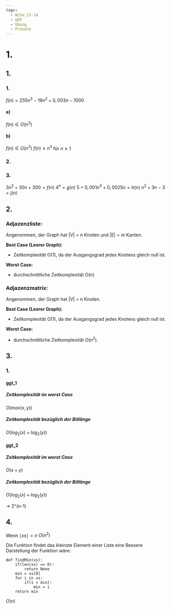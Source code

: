 ```yaml
---
tags:
  - WiSe_23-24
  - GDP
  - Übung
  - Präsenz
---
```

# 1.
## 1.
### 1.
$f(n)=255n^3-19n^2+0,003n-1000$
#### a)
$f(n)\in O(n^3)$

#### b)
$f(n)\in \Omega(n^3)$
$f(n)\geq n^3$ für $n\geq 1$

### 2.

### 3.
$3n^2+30n+300=f(n)$
$4^n=g(n)$
$5+0,001n^3+0,0025n=h(n)$
$n^2+3n-3=j(n)$

## 2.
### Adjazenzliste:

Angenommen, der Graph hat |V| = n Knoten und |E| = m Kanten.

**Best Case (Leerer Graph):**

- Zeitkomplexität O(1), da der Ausgangsgrad jedes Knotens gleich null ist.

**Worst Case:**
- durchschnittliche Zeitkomplexität O(n)

### Adjazenzmatrix:

Angenommen, der Graph hat |V| = n Knoten.

**Best Case (Leerer Graph):**

- Zeitkomplexität O(1), da der Ausgangsgrad jedes Knotens gleich null ist.

**Worst Case:**
- durchschnittliche Zeitkomplexität $O(n^2)$.
## 3.
### 1.
#### ggt_1
##### Zeitkomplexität im worst Case
$O(max(x,y))$

##### Zeitkomplexität bezüglich der Bitlänge
$O(log_{2}(x) + log_{2}(y))$

#### ggt_2
##### Zeitkomplexität im worst Case
$O(x+y)$

##### Zeitkomplexität bezüglich der Bitlänge
$O(log_{2}(x) + log_{2}(y))$

-> 2^(n-1)
## 4.
Wenn $\mid xs\mid=n$
$O(n^2)$

Die Funktion findet das kleinste Element einer Liste
eine Bessere Darstellung der Funktion wäre:

```run-python
def findMin(xs):
	if(len(xs) == 0):
		return None
	min = xs[0]
	for i in xs:
		if(i < min):
			min = i
	return min
```

$O(n)$
